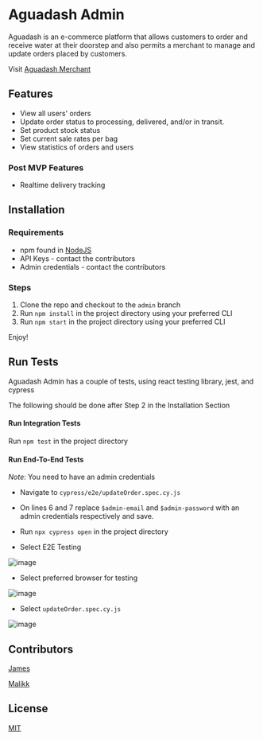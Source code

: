 # Aguadash Admin

Aguadash is an e-commerce platform that allows customers to order and receive water at their doorstep and also permits a merchant to manage and update orders placed by customers.

Visit [Aguadash Merchant](https://admin-aguadash.netlify.app/)

## Features
- View all users' orders
- Update order status to processing, delivered, and/or in transit.
- Set product stock status
- Set current sale rates per bag
- View statistics of orders and users

### Post MVP Features
- Realtime delivery tracking

## Installation

### Requirements
- npm found in [NodeJS](https://nodejs.org/en)
- API Keys - contact the contributors
- Admin credentials - contact the contributors

### Steps
1. Clone the repo and checkout to the `admin` branch
2. Run `npm install` in the project directory using your preferred CLI
3. Run `npm start` in the project directory using your preferred CLI

Enjoy!

## Run Tests

Aguadash Admin has a couple of tests, using react testing library, jest, and cypress

The following should be done after Step 2 in the Installation Section

#### Run Integration Tests

Run `npm test` in the project directory 

#### Run End-To-End Tests

*Note*: You need to have an admin credentials 

- Navigate to `cypress/e2e/updateOrder.spec.cy.js` 
- On lines 6 and 7 replace `$admin-email` and `$admin-password` with an admin credentials respectively and save.
- Run `npx cypress open` in the project directory 

- Select E2E Testing

![image](https://github.com/7malikk/aguadash/assets/75104021/6121a6ee-90db-4b17-92b0-64e15ce9fdca)

- Select preferred browser for testing

![image](https://github.com/7malikk/aguadash/assets/75104021/d0dff5ab-b37e-4c87-aa90-6666bbd6cc2d)

- Select `updateOrder.spec.cy.js` 

![image](https://github.com/7malikk/aguadash/assets/75104021/672cc2d7-9bda-4b4e-a6e7-b156e7414e1e)

## Contributors

[James](https://github.com/JamesVictor-O)

[Malikk](https://github.com/7malikk)

## License

[MIT](https://choosealicense.com/licenses/mit/)
